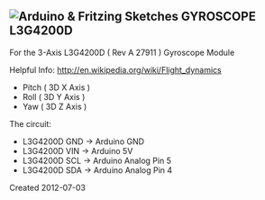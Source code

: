 ![Arduino &amp; Fritzing Sketches](https://raw.github.com/manifestinteractive/arduino/master/assets/logo.png "Arduino &amp; Fritzing Sketches")
GYROSCOPE L3G4200D
-------
For the 3-Axis L3G4200D ( Rev A 27911 ) Gyroscope Module
	
Helpful Info: http://en.wikipedia.org/wiki/Flight_dynamics
	
* Pitch ( 3D X Axis )
* Roll ( 3D Y Axis )
* Yaw ( 3D Z Axis )

The circuit:

* L3G4200D GND -> Arduino GND
* L3G4200D VIN -> Arduino 5V
* L3G4200D SCL -> Arduino Analog Pin 5
* L3G4200D SDA -> Arduino Analog Pin 4

Created 2012-07-03